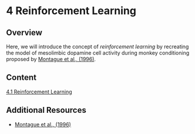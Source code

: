 # 4 Reinforcement Learning

## Overview

Here, we will introduce the concept of *reinforcement learning* by recreating the model of mesolimbic dopamine cell activity during monkey conditioning proposed by [Montague et al., (1996)](http://www.jneurosci.org/content/jneuro/16/5/1936.full.pdf). 

## Content

[4.1 Reinforcement Learning](notebooks/1%20Reinforcement%20Learning.ipynb)

## Additional Resources

- [Montague et al., (1996)](http://www.jneurosci.org/content/jneuro/16/5/1936.full.pdf)